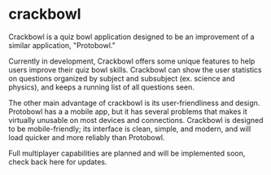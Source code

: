 # crackbowl
Crackbowl is a quiz bowl application designed to be an improvement of a similar application, "Protobowl."

Currently in development, Crackbowl offers some unique features to help users improve their quiz bowl skills. Crackbowl can show the user statistics on questions organized by subject and subsubject (ex. science and physics), and keeps a running list of all questions seen.

The other main advantage of crackbowl is its user-friendliness and design. Protobowl has a a mobile app, but it has several problems that makes it virtually unusable on most devices and connections. Crackbowl is designed to be mobile-friendly; its interface is clean, simple, and modern, and will load quicker and more reliably than Protobowl.

Full multiplayer capabilities are planned and will be implemented soon, check back here for updates.
